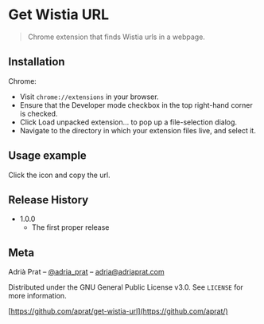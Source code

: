 # Get Wistia URL
> Chrome extension that finds Wistia urls in a webpage.

## Installation

Chrome:
  
  - Visit ```chrome://extensions``` in your browser.
  - Ensure that the Developer mode checkbox in the top right-hand corner is checked.
  - Click Load unpacked extension… to pop up a file-selection dialog.
  - Navigate to the directory in which your extension files live, and select it.



## Usage example

Click the icon and copy the url.

## Release History

* 1.0.0
    * The first proper release

## Meta

Adrià Prat – [@adria_prat](https://twitter.com/adria_prat) – adria@adriaprat.com

Distributed under the GNU General Public License v3.0. See ``LICENSE`` for more information.

[https://github.com/aprat/get-wistia-url](https://github.com/aprat/)